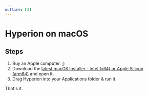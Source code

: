 ```yaml
---
outline: [3]
---
```


# Hyperion on macOS

## Steps

1. Buy an Apple computer. ;)
2. Download the [latest macOS Installer - Intel (x64) or Apple Silicon (arm64)](https://github.com/hyperion-project/hyperion.ng/releases/latest) and open it.
3. Drag Hyperion into your Applications folder & run it.

<ImageWrap src="/images/en/macos_installer.png" imgAlign='left' />
<ImageWrap src="/images/en/macos_webui.png" imgAlign='left' />

That's it.